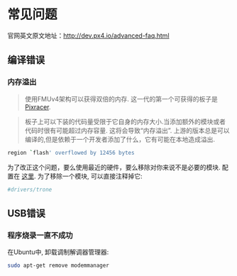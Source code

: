 # 常见问题

官网英文原文地址：http://dev.px4.io/advanced-faq.html

## 编译错误

### 内存溢出



> 使用FMUv4架构可以获得双倍的内存. 这一代的第一个可获得的板子是 [Pixracer](http://dev.px4.io/hardware-pixracer.html).




> 板子上可以下装的代码量受限于它自身的内存大小.当添加额外的模块或者代码时很有可能超过内存容量. 这将会导致“内存溢出”. 上游的版本总是可以编译的,但是依赖于一个开发者添加了什么，它有可能在本地造成溢出.

<div class="host-code"></div>

```sh
region `flash' overflowed by 12456 bytes
```

为了改正这个问题，要么使用最近的硬件，要么移除对你来说不是必要的模块. 配置在 [这里](https://github.com/PX4/Firmware/tree/master/cmake/configs). 为了移除一个模块, 可以直接注释掉它:

<div class="host-code"></div>

```cmake
#drivers/trone
```

## USB错误

### 程序烧录一直不成功

在Ubuntu中, 卸载调制解调器管理器:

```sh
sudo apt-get remove modemmanager
```
